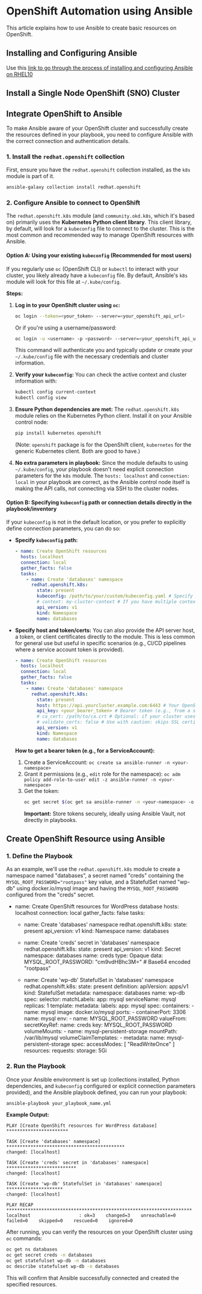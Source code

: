 
# OpenShift Automation using Ansible

This article explains how to use Ansible to create basic resources on OpenShift.

## Installing and Configuring Ansible

Use this [link to go through the process of installing and configuring Ansible on RHEL10](https://github.com/mnakib/Labs-Ansible/blob/main/Installing-Ansible-on-RHEL10.md)


## Install a Single Node OpenShift (SNO) Cluster

## Integrate OpenShift to Ansible

To make Ansible aware of your OpenShift cluster and successfully create the resources defined in your playbook, you need to configure Ansible with the correct connection and authentication details.

### 1\. Install the `redhat.openshift` collection

First, ensure you have the `redhat.openshift` collection installed, as the `k8s` module is part of it.

```bash
ansible-galaxy collection install redhat.openshift
```

### 2\. Configure Ansible to connect to OpenShift

The `redhat.openshift.k8s` module (and `community.okd.k8s`, which it's based on) primarily uses the **Kubernetes Python client library**. This client library, by default, will look for a `kubeconfig` file to connect to the cluster. This is the most common and recommended way to manage OpenShift resources with Ansible.

#### Option A: Using your existing `kubeconfig` (Recommended for most users)

If you regularly use `oc` (OpenShift CLI) or `kubectl` to interact with your cluster, you likely already have a `kubeconfig` file. By default, Ansible's `k8s` module will look for this file at `~/.kube/config`.

**Steps:**

1.  **Log in to your OpenShift cluster using `oc`:**

    ```bash
    oc login --token=<your_token> --server=<your_openshift_api_url>
    ```

    Or if you're using a username/password:

    ```bash
    oc login -u <username> -p <password> --server=<your_openshift_api_url>
    ```

    This command will authenticate you and typically update or create your `~/.kube/config` file with the necessary credentials and cluster information.

2.  **Verify your `kubeconfig`:**
    You can check the active context and cluster information with:

    ```bash
    kubectl config current-context
    kubectl config view
    ```

3.  **Ensure Python dependencies are met:**
    The `redhat.openshift.k8s` module relies on the Kubernetes Python client. Install it on your Ansible control node:

    ```bash
    pip install kubernetes openshift
    ```

    (Note: `openshift` package is for the OpenShift client, `kubernetes` for the generic Kubernetes client. Both are good to have.)

4.  **No extra parameters in playbook:**
    Since the module defaults to using `~/.kube/config`, your playbook doesn't need explicit connection parameters for the `k8s` module. The `hosts: localhost` and `connection: local` in your playbook are correct, as the Ansible control node itself is making the API calls, not connecting via SSH to the cluster nodes.

#### Option B: Specifying `kubeconfig` path or connection details directly in the playbook/inventory

If your `kubeconfig` is not in the default location, or you prefer to explicitly define connection parameters, you can do so:

  * **Specify `kubeconfig` path:**

    ```yaml
    - name: Create OpenShift resources
      hosts: localhost
      connection: local
      gather_facts: false
      tasks:
        - name: Create 'databases' namespace
          redhat.openshift.k8s:
            state: present
            kubeconfig: /path/to/your/custom/kubeconfig.yaml # Specify path
            # context: my-cluster-context # If you have multiple contexts in the file
            api_version: v1
            kind: Namespace
            name: databases
    ```

  * **Specify host and token/certs:**
    You can also provide the API server host, a token, or client certificates directly to the module. This is less common for general use but useful in specific scenarios (e.g., CI/CD pipelines where a service account token is provided).

    ```yaml
    - name: Create OpenShift resources
      hosts: localhost
      connection: local
      gather_facts: false
      tasks:
        - name: Create 'databases' namespace
          redhat.openshift.k8s:
            state: present
            host: https://api.yourcluster.example.com:6443 # Your OpenShift API URL
            api_key: <your_bearer_token> # Bearer token (e.g., from a service account)
            # ca_cert: /path/to/ca.crt # Optional: if your cluster uses a custom CA
            # validate_certs: false # Use with caution: skips SSL certificate validation
            api_version: v1
            kind: Namespace
            name: databases
    ```

    **How to get a bearer token (e.g., for a ServiceAccount):**

    1.  Create a ServiceAccount: `oc create sa ansible-runner -n <your-namespace>`
    2.  Grant it permissions (e.g., `edit` role for the namespace):
        `oc adm policy add-role-to-user edit -z ansible-runner -n <your-namespace>`
    3.  Get the token:
        ```bash
        oc get secret $(oc get sa ansible-runner -n <your-namespace> -o jsonpath='{.secrets[0].name}') -n <your-namespace> -o jsonpath='{.data.token}' | base64 --decode
        ```
        **Important:** Store tokens securely, ideally using Ansible Vault, not directly in playbooks.

## Create OpenShift Resource using Ansible

### 1\. Define the Playbook

As an example, we'll use the `redhat.openshift.k8s` module to create a namespace named "databases", a secret named "creds" containing the `MYSQL_ROOT_PASSWORD="rootpass"` key value, and a StatefulSet named "wp-db" using docker.io/mysql image and having the `MYSQL_ROOT_PASSWORD` configured from the "creds" secret.

- name: Create OpenShift resources for WordPress database
  hosts: localhost
  connection: local
  gather_facts: false
  tasks:
    - name: Create 'databases' namespace
      redhat.openshift.k8s:
        state: present
        api_version: v1
        kind: Namespace
        name: databases

    - name: Create 'creds' secret in 'databases' namespace
      redhat.openshift.k8s:
        state: present
        api_version: v1
        kind: Secret
        namespace: databases
        name: creds
        type: Opaque
        data:
          MYSQL_ROOT_PASSWORD: "cm9vdHBhc3M=" # Base64 encoded "rootpass"

    - name: Create 'wp-db' StatefulSet in 'databases' namespace
      redhat.openshift.k8s:
        state: present
        definition:
          apiVersion: apps/v1
          kind: StatefulSet
          metadata:
            namespace: databases
            name: wp-db
          spec:
            selector:
              matchLabels:
                app: mysql
            serviceName: mysql
            replicas: 1
            template:
              metadata:
                labels:
                  app: mysql
              spec:
                containers:
                  - name: mysql
                    image: docker.io/mysql
                    ports:
                      - containerPort: 3306
                        name: mysql
                    env:
                      - name: MYSQL_ROOT_PASSWORD
                        valueFrom:
                          secretKeyRef:
                            name: creds
                            key: MYSQL_ROOT_PASSWORD
                    volumeMounts:
                      - name: mysql-persistent-storage
                        mountPath: /var/lib/mysql
            volumeClaimTemplates:
              - metadata:
                  name: mysql-persistent-storage
                spec:
                  accessModes: [ "ReadWriteOnce" ]
                  resources:
                    requests:
                      storage: 5Gi


### 2\. Run the Playbook

Once your Ansible environment is set up (collections installed, Python dependencies, and `kubeconfig` configured or explicit connection parameters provided), and the Ansible playbook defined, you can run your playbook:

```bash
ansible-playbook your_playbook_name.yml
```

**Example Output:**

```
PLAY [Create OpenShift resources for WordPress database] ***********************

TASK [Create 'databases' namespace] ********************************************
changed: [localhost]

TASK [Create 'creds' secret in 'databases' namespace] **************************
changed: [localhost]

TASK [Create 'wp-db' StatefulSet in 'databases' namespace] *********************
changed: [localhost]

PLAY RECAP *********************************************************************
localhost                  : ok=3    changed=3    unreachable=0    failed=0    skipped=0    rescued=0    ignored=0
```

After running, you can verify the resources on your OpenShift cluster using `oc` commands:

```bash
oc get ns databases
oc get secret creds -n databases
oc get statefulset wp-db -n databases
oc describe statefulset wp-db -n databases
```

This will confirm that Ansible successfully connected and created the specified resources.

